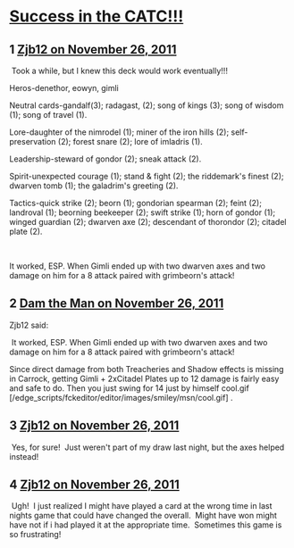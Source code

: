 # [Success in the CATC!!!](https://community.fantasyflightgames.com/topic/56795-success-in-the-catc/)

## 1 [Zjb12 on November 26, 2011](https://community.fantasyflightgames.com/topic/56795-success-in-the-catc/?do=findComment&comment=560429)

 Took a while, but I knew this deck would work eventually!!!

Heros-denethor, eowyn, gimli

Neutral cards-gandalf(3); radagast, (2); song of kings (3); song of wisdom (1); song of travel (1).

Lore-daughter of the nimrodel (1); miner of the iron hills (2); self-preservation (2); forest snare (2); lore of imladris (1).

Leadership-steward of gondor (2); sneak attack (2).

Spirit-unexpected courage (1); stand & fight (2); the riddemark's finest (2); dwarven tomb (1); the galadrim's greeting (2).

Tactics-quick strike (2); beorn (1); gondorian spearman (2); feint (2); landroval (1); beorning beekeeper (2); swift strike (1); horn of gondor (1); winged guardian (2); dwarven axe (2); descendant of thorondor (2); citadel plate (2).

 

It worked, ESP. When Gimli ended up with two dwarven axes and two damage on him for a 8 attack paired with grimbeorn's attack!

## 2 [Dam the Man on November 26, 2011](https://community.fantasyflightgames.com/topic/56795-success-in-the-catc/?do=findComment&comment=560492)

Zjb12 said:

 It worked, ESP. When Gimli ended up with two dwarven axes and two damage on him for a 8 attack paired with grimbeorn's attack!

Since direct damage from both Treacheries and Shadow effects is missing in Carrock, getting Gimli + 2xCitadel Plates up to 12 damage is fairly easy and safe to do. Then you just swing for 14 just by himself cool.gif [/edge_scripts/fckeditor/editor/images/smiley/msn/cool.gif] .

## 3 [Zjb12 on November 26, 2011](https://community.fantasyflightgames.com/topic/56795-success-in-the-catc/?do=findComment&comment=560516)

 Yes, for sure!  Just weren't part of my draw last night, but the axes helped instead!

## 4 [Zjb12 on November 26, 2011](https://community.fantasyflightgames.com/topic/56795-success-in-the-catc/?do=findComment&comment=560541)

 Ugh!  I just realized I might have played a card at the wrong time in last nights game that could have changed the overall.  Might have won might have not if i had played it at the appropriate time.  Sometimes this game is so frustrating!

